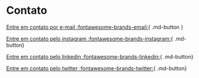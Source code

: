 # Contato

[Entre em contato por e-mail  :fontawesome-brands-email:](mailto:contato@codaqui.dev){ .md-button }

[Entre em contato pelo instagram  :fontawesome-brands-instagram:](https://www.instagram.com/codaqui.dev/){ .md-button}

[Entre em contato pelo linkedin  :fontawesome-brands-linkedin:](https://www.linkedin.com/company/codaqui/){ .md-button}

[Entre em contato pelo twitter :fontawesome-brands-twitter:](https://twitter.com/codaquidev){ .md-button}
